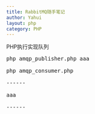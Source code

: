 ```yaml
---
title: RabbitMQ随手笔记
author: Yahui
layout: php
category: PHP
---
```


PHP执行实现队列

<pre style="text-align: left;">
php amqp_publisher.php aaa

php amqp_consumer.php

------

aaa

------
</pre>